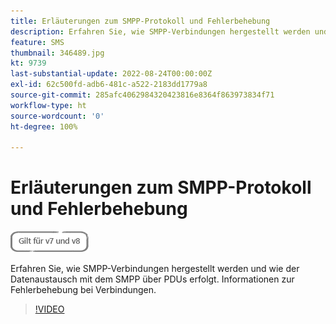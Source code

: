 ```yaml
---
title: Erläuterungen zum SMPP-Protokoll und Fehlerbehebung
description: Erfahren Sie, wie SMPP-Verbindungen hergestellt werden und wie der Datenaustausch mit dem SMPP über PDUs erfolgt. Informationen zur Fehlerbehebung bei Verbindungen.
feature: SMS
thumbnail: 346489.jpg
kt: 9739
last-substantial-update: 2022-08-24T00:00:00Z
exl-id: 62c500fd-adb6-481c-a522-2183dd1779a8
source-git-commit: 285afc4062984320423816e8364f863973834f71
workflow-type: ht
source-wordcount: '0'
ht-degree: 100%

---
```


# Erläuterungen zum SMPP-Protokoll und Fehlerbehebung

![Gilt für v7 und v8](../assets/V7-V8-stamp.png)

Erfahren Sie, wie SMPP-Verbindungen hergestellt werden und wie der Datenaustausch mit dem SMPP über PDUs erfolgt. Informationen zur Fehlerbehebung bei Verbindungen.

>[!VIDEO](https://video.tv.adobe.com/v/346489?quality=12)
